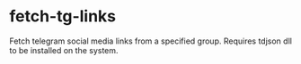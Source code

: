 # fetch-tg-links

Fetch telegram social media links from a specified group. Requires tdjson dll to be installed on the system.
